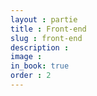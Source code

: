 ```yaml
---
layout : partie
title : Front-end
slug : front-end
description : 
image : 
in_book: true
order : 2
---
```


